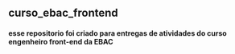 ## curso_ebac_frontend
#### esse repositorio foi criado para entregas de atividades do curso engenheiro front-end da EBAC
